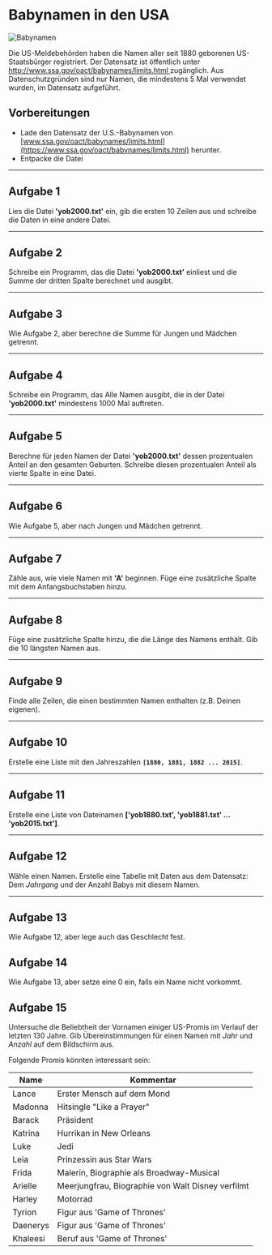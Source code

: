 
# Babynamen in den USA

![Babynamen](images/baby.png)

Die US-Meldebehörden haben die Namen aller seit 1880 geborenen US-Staatsbürger registriert. Der Datensatz ist öffentlich unter [http://www.ssa.gov/oact/babynames/limits.html
](http://www.ssa.gov/oact/babynames/limits.html) zugänglich. Aus Datenschutzgründen sind nur Namen, die mindestens 5 Mal verwendet wurden, im Datensatz aufgeführt.


## Vorbereitungen

* Lade den Datensatz der U.S.-Babynamen von [www.ssa.gov/oact/babynames/limits.html](https://www.ssa.gov/oact/babynames/limits.html) herunter.
* Entpacke die Datei

----

## Aufgabe 1

Lies die Datei **'yob2000.txt'** ein, gib die ersten 10 Zeilen aus und schreibe die Daten in eine andere Datei.

----

## Aufgabe 2

Schreibe ein Programm, das die Datei **'yob2000.txt'** einliest und die Summe der dritten Spalte berechnet und ausgibt.

----

## Aufgabe 3

Wie Aufgabe 2, aber berechne die Summe für Jungen und Mädchen getrennt.

----

## Aufgabe 4

Schreibe ein Programm, das Alle Namen ausgibt, die in der Datei **'yob2000.txt'** mindestens 1000 Mal auftreten.

----

## Aufgabe 5

Berechne für jeden Namen der Datei **'yob2000.txt'** dessen prozentualen Anteil an den gesamten Geburten. Schreibe diesen prozentualen Anteil als vierte Spalte in eine Datei.

----

## Aufgabe 6

Wie Aufgabe 5, aber nach Jungen und Mädchen getrennt.

----

## Aufgabe 7

Zähle aus, wie viele Namen mit **'A'** beginnen. Füge eine zusätzliche Spalte mit dem Anfangsbuchstaben hinzu.

----

## Aufgabe 8

Füge eine zusätzliche Spalte hinzu, die die Länge des Namens enthält. Gib die 10 längsten Namen aus.

----

## Aufgabe 9

Finde alle Zeilen, die einen bestimmten Namen enthalten (z.B. Deinen eigenen).

----

## Aufgabe 10

Erstelle eine Liste mit den Jahreszahlen **`[1880, 1881, 1882 ... 2015]`**.

----

## Aufgabe 11

Erstelle eine Liste von Dateinamen **['yob1880.txt', 'yob1881.txt' … 'yob2015.txt']**.

----

## Aufgabe 12

Wähle einen Namen. Erstelle eine Tabelle mit Daten aus dem Datensatz: Dem *Jahrgang* und der Anzahl Babys mit diesem Namen.

----

## Aufgabe 13

Wie Aufgabe 12, aber lege auch das Geschlecht fest.

## Aufgabe 14
Wie Aufgabe 13, aber setze eine 0 ein, falls ein Name nicht vorkommt.


## Aufgabe 15
Untersuche die Beliebtheit der Vornamen einiger US-Promis im Verlauf der letzten 130 Jahre. Gib Übereinstimmungen für einen Namen mit *Jahr* und *Anzahl* auf dem Bildschirm aus.

Folgende Promis könnten interessant sein:

| Name            | Kommentar                      |
|-----------------|--------------------------------|
| Lance           | Erster Mensch auf dem Mond |
| Madonna         | Hitsingle "Like a Prayer" |
| Barack          | Präsident |
| Katrina         | Hurrikan in New Orleans |
| Luke            | Jedi |
| Leia            | Prinzessin aus Star Wars |
| Frida           | Malerin, Biographie als Broadway-Musical |
| Arielle         | Meerjungfrau, Biographie von Walt Disney verfilmt |
| Harley          | Motorrad |
| Tyrion          | Figur aus 'Game of Thrones' |
| Daenerys        | Figur aus 'Game of Thrones' |
| Khaleesi        | Beruf aus 'Game of Thrones' |

